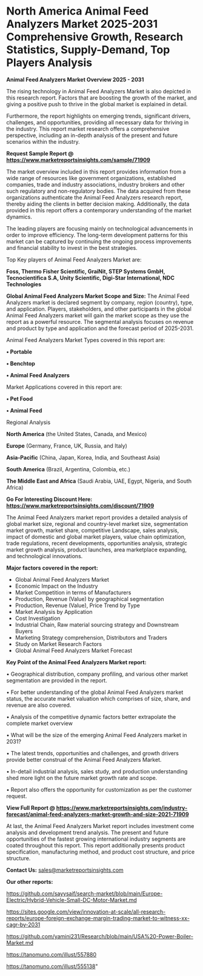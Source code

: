# North America Animal Feed Analyzers Market 2025-2031 Comprehensive Growth, Research Statistics, Supply-Demand,  Top Players Analysis

<Strong> Animal Feed Analyzers Market Overview 2025 - 2031</strong>

The rising technology in Animal Feed Analyzers Market is also depicted in this research report. Factors that are boosting the growth of the market, and giving a positive push to thrive in the global market is explained in detail.

Furthermore, the report highlights on emerging trends, significant drivers, challenges, and opportunities, providing all necessary data for thriving in the industry. This report market research offers a comprehensive perspective, including an in-depth analysis of the present and future scenarios within the industry.

<strong>Request Sample Report @ <a href=https://www.marketreportsinsights.com/sample/71909>https://www.marketreportsinsights.com/sample/71909</a></strong>

The market overview included in this report provides information from a wide range of resources like government organizations, established companies, trade and industry associations, industry brokers and other such regulatory and non-regulatory bodies. The data acquired from these organizations authenticate the Animal Feed Analyzers research report, thereby aiding the clients in better decision making. Additionally, the data provided in this report offers a contemporary understanding of the market dynamics.

The leading players are focusing mainly on technological advancements in order to improve efficiency. The long-term development patterns for this market can be captured by continuing the ongoing process improvements and financial stability to invest in the best strategies.

Top Key players of Animal Feed Analyzers Market are:

<strong>Foss, Thermo Fisher Scientific, GraiNit, STEP Systems GmbH, Tecnocientifica S.A, Unity Scientific, Digi-Star International, NDC Technologies</strong>

<strong><b>Global Animal Feed Analyzers Market Scope and Size:</b></strong>
The Animal Feed Analyzers market is declared segment by company, region (country), type, and application. Players, stakeholders, and other participants in the global Animal Feed Analyzers market will gain the market scope as they use the report as a powerful resource. The segmental analysis focuses on revenue and product by type and application and the forecast period of 2025-2031.

Animal Feed Analyzers Market Types covered in this report are:

<strong>• Portable

• Benchtop

• Animal Feed Analyzers</strong>

Market Applications covered in this report are:

<strong>• Pet Food

• Animal Feed</strong> 

Regional Analysis

<strong>North America</strong> (the United States, Canada, and Mexico)

<strong>Europe</strong> (Germany, France, UK, Russia, and Italy)

<strong>Asia-Pacific</strong> (China, Japan, Korea, India, and Southeast Asia)

<strong>South America</strong> (Brazil, Argentina, Colombia, etc.)

<strong>The Middle East and Africa</strong> (Saudi Arabia, UAE, Egypt, Nigeria, and South Africa)

<strong>Go For Interesting Discount Here: <a href=https://www.marketreportsinsights.com/discount/71909>https://www.marketreportsinsights.com/discount/71909</a></strong>

The Animal Feed Analyzers market report provides a detailed analysis of global market size, regional and country-level market size, segmentation market growth, market share, competitive Landscape, sales analysis, impact of domestic and global market players, value chain optimization, trade regulations, recent developments, opportunities analysis, strategic market growth analysis, product launches, area marketplace expanding, and technological innovations.

<strong><b>Major factors covered in the report:</b></strong>
<ul>
  <li>Global Animal Feed Analyzers Market </li>
  <li>Economic Impact on the Industry</li>
  <li>Market Competition in terms of Manufacturers</li>
  <li>Production, Revenue (Value) by geographical segmentation</li>
  <li>Production, Revenue (Value), Price Trend by Type</li>
  <li>Market Analysis by Application</li>
  <li>Cost Investigation</li>
  <li>Industrial Chain, Raw material sourcing strategy and Downstream Buyers</li>
  <li>Marketing Strategy comprehension, Distributors and Traders</li>
  <li>Study on Market Research Factors</li>
  <li>Global Animal Feed Analyzers Market Forecast</li>
</ul>

<strong><b>Key Point of the Animal Feed Analyzers Market report:</b></strong>

• Geographical distribution, company profiling, and various other market segmentation are provided in the report.

• For better understanding of the global Animal Feed Analyzers market status, the accurate market valuation which comprises of size, share, and revenue are also covered.

• Analysis of the competitive dynamic factors better extrapolate the complete market overview

• What will be the size of the emerging Animal Feed Analyzers market in 2031?

• The latest trends, opportunities and challenges, and growth drivers provide better construal of the Animal Feed Analyzers Market.

• In-detail industrial analysis, sales study, and production understanding shed more light on the future market growth rate and scope.

• Report also offers the opportunity for customization as per the customer request.

<strong><b>View Full Report @ <a href=https://www.marketreportsinsights.com/industry-forecast/animal-feed-analyzers-market-growth-and-size-2021-71909>https://www.marketreportsinsights.com/industry-forecast/animal-feed-analyzers-market-growth-and-size-2021-71909</a></b></strong>


At last, the Animal Feed Analyzers Market report includes investment come analysis and development trend analysis. The present and future opportunities of the fastest growing international industry segments are coated throughout this report. This report additionally presents product specification, manufacturing method, and product cost structure, and price structure.

<strong>Contact Us:</strong>
sales@marketreportsinsights.com

<strong>Our other reports:</strong>

<a href=https://github.com/sayysaif/search-market/blob/main/Europe-Electric/Hybrid-Vehicle-Small-DC-Motor-Market.md>https://github.com/sayysaif/search-market/blob/main/Europe-Electric/Hybrid-Vehicle-Small-DC-Motor-Market.md</a>

<a href=https://sites.google.com/view/innovation-at-scale/all-research-reports/europe-foreign-exchange-margin-trading-market-to-witness-xx-cagr-by-2031>https://sites.google.com/view/innovation-at-scale/all-research-reports/europe-foreign-exchange-margin-trading-market-to-witness-xx-cagr-by-2031</a>

<a href=https://github.com/yamini231/Research/blob/main/USA%20-Power-Boiler-Market.md>https://github.com/yamini231/Research/blob/main/USA%20-Power-Boiler-Market.md</a>

<a href=https://tanomuno.com/illust/557880>https://tanomuno.com/illust/557880</a>

<a href=https://tanomuno.com/illust/555138>https://tanomuno.com/illust/555138</a>"
